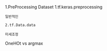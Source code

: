 1.PreProcessing Dataset
    1.tf.keras.preprocessing

    일반적인

    2.tf.Data.data

    미세조정

OneHOt vs argmax


